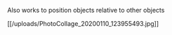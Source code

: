 
Also works to position objects relative to other objects

[[/uploads/PhotoCollage_20200110_123955493.jpg]]